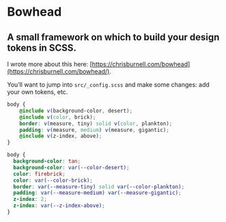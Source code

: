 # Bowhead

## A small framework on which to build your design tokens in SCSS.

I wrote more about this here: [https://chrisburnell.com/bowhead](https://chrisburnell.com/bowhead/).

You’ll want to jump into `src/_config.scss` and make some changes: add your own tokens, etc.

```scss
body {
    @include v(background-color, desert);
    @include v(color, brick);
    border: v(measure, tiny) solid v(color, plankton);
    padding: v(measure, medium) v(measure, gigantic);
    @include v(z-index, above);
}
```

```css
body {
  background-color: tan;
  background-color: var(--color-desert);
  color: firebrick;
  color: var(--color-brick);
  border: var(--measure-tiny) solid var(--color-plankton);
  padding: var(--measure-medium) var(--measure-gigantic);
  z-index: 2;
  z-index: var(--z-index-above);
}
```
